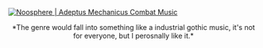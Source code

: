 [![Noosphere | Adeptus Mechanicus Combat Music](https://img.youtube.com/vi/asr6_eNCuoU/0.jpg)](https://www.youtube.com/watch?v=asr6_eNCuoU)
<center>*The genre would fall into something like a industrial gothic music, it's not for everyone, but I perosnally like it.*</center>

